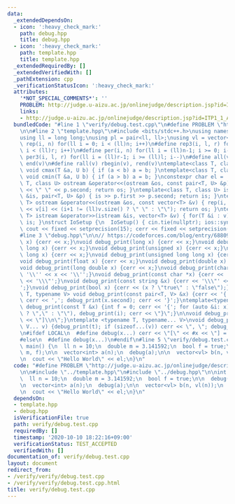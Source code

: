 ```yaml
---
data:
  _extendedDependsOn:
  - icon: ':heavy_check_mark:'
    path: debug.hpp
    title: debug.hpp
  - icon: ':heavy_check_mark:'
    path: template.hpp
    title: template.hpp
  _extendedRequiredBy: []
  _extendedVerifiedWith: []
  _pathExtension: cpp
  _verificationStatusIcon: ':heavy_check_mark:'
  attributes:
    '*NOT_SPECIAL_COMMENTS*': ''
    PROBLEM: http://judge.u-aizu.ac.jp/onlinejudge/description.jsp?id=ITP1_1_A
    links:
    - http://judge.u-aizu.ac.jp/onlinejudge/description.jsp?id=ITP1_1_A
  bundledCode: "#line 1 \"verify/debug.test.cpp\"\n#define PROBLEM \"http://judge.u-aizu.ac.jp/onlinejudge/description.jsp?id=ITP1_1_A\"\
    \n\n#line 2 \"template.hpp\"\n#include <bits/stdc++.h>\nusing namespace std;\n\
    using ll = long long;\nusing pl = pair<ll, ll>;\nusing vl = vector<ll>;\n#define\
    \ rep(i, n) for(ll i = 0; i < (ll)n; i++)\n#define rep3(i, l, r) for(ll i = l;\
    \ i < (ll)r; i++)\n#define per(i, n) for(ll i = (ll)n-1; i >= 0; i--)\n#define\
    \ per3(i, l, r) for(ll i = (ll)r-1; i >= (ll)l; i--)\n#define all(v) begin(v),\
    \ end(v)\n#define rall(v) rbegin(v), rend(v)\ntemplate<class T, class U> inline\
    \ void cmax(T &a, U b) { if (a < b) a = b; }\ntemplate<class T, class U> inline\
    \ void cmin(T &a, U b) { if (a > b) a = b; }\nconstexpr char el = '\\n';\ntemplate<class\
    \ T, class U> ostream &operator<<(ostream &os, const pair<T, U> &p) { os << p.first\
    \ << \" \" << p.second; return os; }\ntemplate<class T, class U> istream &operator>>(istream\
    \ &is, pair<T, U> &p) { is >> p.first >> p.second; return is; }\ntemplate<class\
    \ T> ostream &operator<<(ostream &os, const vector<T> &v) { rep(i, v.size()) os\
    \ << v[i] << (i+1 != (ll)v.size() ? \" \" : \"\"); return os; }\ntemplate<class\
    \ T> istream &operator>>(istream &is, vector<T> &v) { for(T &i : v) is >> i; return\
    \ is; }\nstruct IoSetup {\n  IoSetup() { cin.tie(nullptr); ios::sync_with_stdio(false);\
    \ cout << fixed << setprecision(15); cerr << fixed << setprecision(15); }\n} io_setup;\n\
    #line 3 \"debug.hpp\"\n\n// https://codeforces.com/blog/entry/68809\nvoid debug_print(int\
    \ x) {cerr << x;}\nvoid debug_print(long x) {cerr << x;}\nvoid debug_print(long\
    \ long x) {cerr << x;}\nvoid debug_print(unsigned x) {cerr << x;}\nvoid debug_print(unsigned\
    \ long x) {cerr << x;}\nvoid debug_print(unsigned long long x) {cerr << x;}\n\
    void debug_print(float x) {cerr << x;}\nvoid debug_print(double x) {cerr << x;}\n\
    void debug_print(long double x) {cerr << x;}\nvoid debug_print(char x) {cerr <<\
    \ '\\'' << x << '\\'';}\nvoid debug_print(const char *x) {cerr << '\\\"' << x\
    \ << '\\\"';}\nvoid debug_print(const string &x) {cerr << '\\\"' << x << '\\\"\
    ';}\nvoid debug_print(bool x) {cerr << (x ? \"true\" : \"false\");}\ntemplate<typename\
    \ T, typename V> void debug_print(const pair<T, V> &x) {cerr << '{'; debug_print(x.first);\
    \ cerr << ','; debug_print(x.second); cerr << '}';}\ntemplate<typename T> void\
    \ debug_print(const T &x) {int f = 0; cerr << '{'; for (auto &i: x) cerr << (f++\
    \ ? \",\" : \"\"), debug_print(i); cerr << \"}\";}\n\nvoid debug_print_() {cerr\
    \ << \"]\\n\";}\ntemplate <typename T, typename... V>\nvoid debug_print_(T t,\
    \ V... v) {debug_print(t); if (sizeof...(v)) cerr << \", \"; debug_print_(v...);}\n\
    \n#ifdef LOCAL\n  #define debug(x...) cerr << \"[\" << #x << \"] = [\"; debug_print_(x)\n\
    #else\n  #define debug(x...)\n#endif\n#line 5 \"verify/debug.test.cpp\"\n\nint\
    \ main() {\n  ll n = 10;\n  double m = 3.141592;\n  bool f = true;\n\n  debug(n,\
    \ m, f);\n\n  vector<int> a(n);\n  debug(a);\n\n  vector<vl> b(n, vl(n));\n  debug(b);\n\
    \n  cout << \"Hello World\" << el;\n}\n"
  code: "#define PROBLEM \"http://judge.u-aizu.ac.jp/onlinejudge/description.jsp?id=ITP1_1_A\"\
    \n\n#include \"../template.hpp\"\n#include \"../debug.hpp\"\n\nint main() {\n\
    \  ll n = 10;\n  double m = 3.141592;\n  bool f = true;\n\n  debug(n, m, f);\n\
    \n  vector<int> a(n);\n  debug(a);\n\n  vector<vl> b(n, vl(n));\n  debug(b);\n\
    \n  cout << \"Hello World\" << el;\n}\n"
  dependsOn:
  - template.hpp
  - debug.hpp
  isVerificationFile: true
  path: verify/debug.test.cpp
  requiredBy: []
  timestamp: '2020-10-10 18:22:16+09:00'
  verificationStatus: TEST_ACCEPTED
  verifiedWith: []
documentation_of: verify/debug.test.cpp
layout: document
redirect_from:
- /verify/verify/debug.test.cpp
- /verify/verify/debug.test.cpp.html
title: verify/debug.test.cpp
---
```

